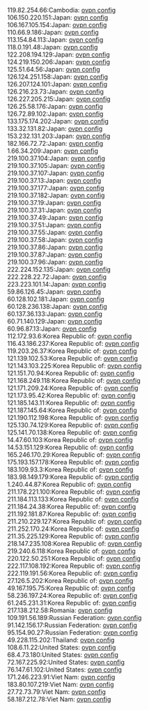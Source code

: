 119.82.254.66:Cambodia: [ovpn config](vpn/119_82_254_66.ovpn)  
106.150.220.151:Japan: [ovpn config](vpn/106_150_220_151.ovpn)  
106.167.105.154:Japan: [ovpn config](vpn/106_167_105_154.ovpn)  
110.66.9.186:Japan: [ovpn config](vpn/110_66_9_186.ovpn)  
113.154.84.113:Japan: [ovpn config](vpn/113_154_84_113.ovpn)  
118.0.191.48:Japan: [ovpn config](vpn/118_0_191_48.ovpn)  
122.208.194.129:Japan: [ovpn config](vpn/122_208_194_129.ovpn)  
124.219.150.206:Japan: [ovpn config](vpn/124_219_150_206.ovpn)  
125.51.64.56:Japan: [ovpn config](vpn/125_51_64_56.ovpn)  
126.124.251.158:Japan: [ovpn config](vpn/126_124_251_158.ovpn)  
126.207.124.101:Japan: [ovpn config](vpn/126_207_124_101.ovpn)  
126.216.23.73:Japan: [ovpn config](vpn/126_216_23_73.ovpn)  
126.227.205.215:Japan: [ovpn config](vpn/126_227_205_215.ovpn)  
126.25.58.176:Japan: [ovpn config](vpn/126_25_58_176.ovpn)  
126.72.89.102:Japan: [ovpn config](vpn/126_72_89_102.ovpn)  
133.175.174.202:Japan: [ovpn config](vpn/133_175_174_202.ovpn)  
133.32.131.82:Japan: [ovpn config](vpn/133_32_131_82.ovpn)  
153.232.131.203:Japan: [ovpn config](vpn/153_232_131_203.ovpn)  
182.166.72.72:Japan: [ovpn config](vpn/182_166_72_72.ovpn)  
1.66.34.209:Japan: [ovpn config](vpn/1_66_34_209.ovpn)  
219.100.37.104:Japan: [ovpn config](vpn/219_100_37_104.ovpn)  
219.100.37.105:Japan: [ovpn config](vpn/219_100_37_105.ovpn)  
219.100.37.107:Japan: [ovpn config](vpn/219_100_37_107.ovpn)  
219.100.37.13:Japan: [ovpn config](vpn/219_100_37_13.ovpn)  
219.100.37.177:Japan: [ovpn config](vpn/219_100_37_177.ovpn)  
219.100.37.182:Japan: [ovpn config](vpn/219_100_37_182.ovpn)  
219.100.37.19:Japan: [ovpn config](vpn/219_100_37_19.ovpn)  
219.100.37.31:Japan: [ovpn config](vpn/219_100_37_31.ovpn)  
219.100.37.49:Japan: [ovpn config](vpn/219_100_37_49.ovpn)  
219.100.37.51:Japan: [ovpn config](vpn/219_100_37_51.ovpn)  
219.100.37.55:Japan: [ovpn config](vpn/219_100_37_55.ovpn)  
219.100.37.58:Japan: [ovpn config](vpn/219_100_37_58.ovpn)  
219.100.37.86:Japan: [ovpn config](vpn/219_100_37_86.ovpn)  
219.100.37.87:Japan: [ovpn config](vpn/219_100_37_87.ovpn)  
219.100.37.96:Japan: [ovpn config](vpn/219_100_37_96.ovpn)  
222.224.152.135:Japan: [ovpn config](vpn/222_224_152_135.ovpn)  
222.228.22.72:Japan: [ovpn config](vpn/222_228_22_72.ovpn)  
223.223.101.14:Japan: [ovpn config](vpn/223_223_101_14.ovpn)  
59.86.126.45:Japan: [ovpn config](vpn/59_86_126_45.ovpn)  
60.128.102.181:Japan: [ovpn config](vpn/60_128_102_181.ovpn)  
60.128.236.138:Japan: [ovpn config](vpn/60_128_236_138.ovpn)  
60.137.36.133:Japan: [ovpn config](vpn/60_137_36_133.ovpn)  
60.71.140.129:Japan: [ovpn config](vpn/60_71_140_129.ovpn)  
60.96.87.13:Japan: [ovpn config](vpn/60_96_87_13.ovpn)  
112.172.93.6:Korea Republic of: [ovpn config](vpn/112_172_93_6.ovpn)  
116.43.186.237:Korea Republic of: [ovpn config](vpn/116_43_186_237.ovpn)  
119.203.26.37:Korea Republic of: [ovpn config](vpn/119_203_26_37.ovpn)  
121.139.102.53:Korea Republic of: [ovpn config](vpn/121_139_102_53.ovpn)  
121.143.103.225:Korea Republic of: [ovpn config](vpn/121_143_103_225.ovpn)  
121.151.70.94:Korea Republic of: [ovpn config](vpn/121_151_70_94.ovpn)  
121.168.249.118:Korea Republic of: [ovpn config](vpn/121_168_249_118.ovpn)  
121.171.209.24:Korea Republic of: [ovpn config](vpn/121_171_209_24.ovpn)  
121.173.95.42:Korea Republic of: [ovpn config](vpn/121_173_95_42.ovpn)  
121.185.143.11:Korea Republic of: [ovpn config](vpn/121_185_143_11.ovpn)  
121.187.145.64:Korea Republic of: [ovpn config](vpn/121_187_145_64.ovpn)  
121.190.112.198:Korea Republic of: [ovpn config](vpn/121_190_112_198.ovpn)  
125.130.74.129:Korea Republic of: [ovpn config](vpn/125_130_74_129.ovpn)  
125.141.70.138:Korea Republic of: [ovpn config](vpn/125_141_70_138.ovpn)  
14.47.60.103:Korea Republic of: [ovpn config](vpn/14_47_60_103.ovpn)  
14.53.151.129:Korea Republic of: [ovpn config](vpn/14_53_151_129.ovpn)  
165.246.170.29:Korea Republic of: [ovpn config](vpn/165_246_170_29.ovpn)  
175.193.157.178:Korea Republic of: [ovpn config](vpn/175_193_157_178.ovpn)  
183.109.93.3:Korea Republic of: [ovpn config](vpn/183_109_93_3.ovpn)  
183.98.149.179:Korea Republic of: [ovpn config](vpn/183_98_149_179.ovpn)  
1.240.44.87:Korea Republic of: [ovpn config](vpn/1_240_44_87.ovpn)  
211.178.221.100:Korea Republic of: [ovpn config](vpn/211_178_221_100.ovpn)  
211.184.113.133:Korea Republic of: [ovpn config](vpn/211_184_113_133.ovpn)  
211.184.24.38:Korea Republic of: [ovpn config](vpn/211_184_24_38.ovpn)  
211.192.181.87:Korea Republic of: [ovpn config](vpn/211_192_181_87.ovpn)  
211.210.229.127:Korea Republic of: [ovpn config](vpn/211_210_229_127.ovpn)  
211.252.170.24:Korea Republic of: [ovpn config](vpn/211_252_170_24.ovpn)  
211.35.225.129:Korea Republic of: [ovpn config](vpn/211_35_225_129.ovpn)  
218.147.235.108:Korea Republic of: [ovpn config](vpn/218_147_235_108.ovpn)  
219.240.6.118:Korea Republic of: [ovpn config](vpn/219_240_6_118.ovpn)  
220.122.50.251:Korea Republic of: [ovpn config](vpn/220_122_50_251.ovpn)  
222.117.108.192:Korea Republic of: [ovpn config](vpn/222_117_108_192.ovpn)  
222.119.191.56:Korea Republic of: [ovpn config](vpn/222_119_191_56.ovpn)  
27.126.5.202:Korea Republic of: [ovpn config](vpn/27_126_5_202.ovpn)  
49.167.195.75:Korea Republic of: [ovpn config](vpn/49_167_195_75.ovpn)  
58.236.197.24:Korea Republic of: [ovpn config](vpn/58_236_197_24.ovpn)  
61.245.231.31:Korea Republic of: [ovpn config](vpn/61_245_231_31.ovpn)  
217.138.212.58:Romania: [ovpn config](vpn/217_138_212_58.ovpn)  
109.191.56.189:Russian Federation: [ovpn config](vpn/109_191_56_189.ovpn)  
91.142.156.17:Russian Federation: [ovpn config](vpn/91_142_156_17.ovpn)  
95.154.90.27:Russian Federation: [ovpn config](vpn/95_154_90_27.ovpn)  
49.228.115.202:Thailand: [ovpn config](vpn/49_228_115_202.ovpn)  
108.6.11.22:United States: [ovpn config](vpn/108_6_11_22.ovpn)  
68.4.73.180:United States: [ovpn config](vpn/68_4_73_180.ovpn)  
72.167.225.92:United States: [ovpn config](vpn/72_167_225_92.ovpn)  
76.147.61.102:United States: [ovpn config](vpn/76_147_61_102.ovpn)  
171.246.223.91:Viet Nam: [ovpn config](vpn/171_246_223_91.ovpn)  
183.80.107.219:Viet Nam: [ovpn config](vpn/183_80_107_219.ovpn)  
27.72.73.79:Viet Nam: [ovpn config](vpn/27_72_73_79.ovpn)  
58.187.212.78:Viet Nam: [ovpn config](vpn/58_187_212_78.ovpn)  
